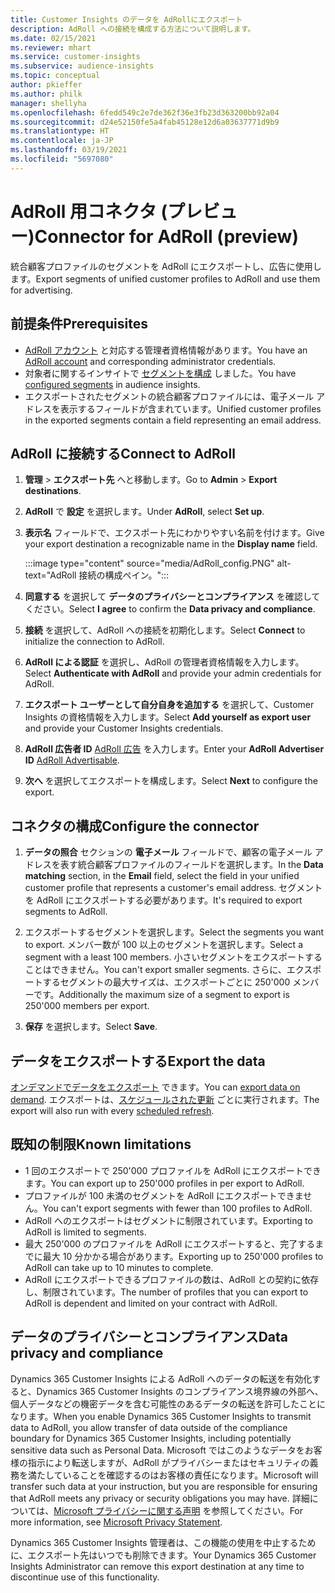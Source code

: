```yaml
---
title: Customer Insights のデータを AdRollにエクスポート
description: AdRoll への接続を構成する方法について説明します。
ms.date: 02/15/2021
ms.reviewer: mhart
ms.service: customer-insights
ms.subservice: audience-insights
ms.topic: conceptual
author: pkieffer
ms.author: philk
manager: shellyha
ms.openlocfilehash: 6fedd549c2e7de362f36e3fb23d363200bb92a04
ms.sourcegitcommit: d24e52150fe5a4fab45128e12d6a03637771d9b9
ms.translationtype: HT
ms.contentlocale: ja-JP
ms.lasthandoff: 03/19/2021
ms.locfileid: "5697080"
---
```

# <a name="connector-for-adroll-preview"></a><span data-ttu-id="3498c-103">AdRoll 用コネクタ (プレビュー)</span><span class="sxs-lookup"><span data-stu-id="3498c-103">Connector for AdRoll (preview)</span></span>

<span data-ttu-id="3498c-104">統合顧客プロファイルのセグメントを AdRoll にエクスポートし、広告に使用します。</span><span class="sxs-lookup"><span data-stu-id="3498c-104">Export segments of unified customer profiles to AdRoll and use them for advertising.</span></span> 

## <a name="prerequisites"></a><span data-ttu-id="3498c-105">前提条件</span><span class="sxs-lookup"><span data-stu-id="3498c-105">Prerequisites</span></span>

-   <span data-ttu-id="3498c-106">[AdRoll アカウント](https://www.adroll.com/) と対応する管理者資格情報があります。</span><span class="sxs-lookup"><span data-stu-id="3498c-106">You have an [AdRoll account](https://www.adroll.com/) and corresponding administrator credentials.</span></span>
-   <span data-ttu-id="3498c-107">対象者に関するインサイトで [セグメントを構成](segments.md) しました。</span><span class="sxs-lookup"><span data-stu-id="3498c-107">You have [configured segments](segments.md) in audience insights.</span></span>
-   <span data-ttu-id="3498c-108">エクスポートされたセグメントの統合顧客プロファイルには、電子メール アドレスを表示するフィールドが含まれています。</span><span class="sxs-lookup"><span data-stu-id="3498c-108">Unified customer profiles in the exported segments contain a field representing an email address.</span></span>

## <a name="connect-to-adroll"></a><span data-ttu-id="3498c-109">AdRoll に接続する</span><span class="sxs-lookup"><span data-stu-id="3498c-109">Connect to AdRoll</span></span>

1. <span data-ttu-id="3498c-110">**管理** > **エクスポート先** へと移動します。</span><span class="sxs-lookup"><span data-stu-id="3498c-110">Go to **Admin** > **Export destinations**.</span></span>

1. <span data-ttu-id="3498c-111">**AdRoll** で **設定** を選択します。</span><span class="sxs-lookup"><span data-stu-id="3498c-111">Under **AdRoll**, select **Set up**.</span></span>

1. <span data-ttu-id="3498c-112">**表示名** フィールドで、エクスポート先にわかりやすい名前を付けます。</span><span class="sxs-lookup"><span data-stu-id="3498c-112">Give your export destination a recognizable name in the **Display name** field.</span></span>

   :::image type="content" source="media/AdRoll_config.PNG" alt-text="AdRoll 接続の構成ペイン。":::

1. <span data-ttu-id="3498c-114">**同意する** を選択して **データのプライバシーとコンプライアンス** を確認してください。</span><span class="sxs-lookup"><span data-stu-id="3498c-114">Select **I agree** to confirm the **Data privacy and compliance**.</span></span>

1. <span data-ttu-id="3498c-115">**接続** を選択して、AdRoll への接続を初期化します。</span><span class="sxs-lookup"><span data-stu-id="3498c-115">Select **Connect** to initialize the connection to AdRoll.</span></span>

1. <span data-ttu-id="3498c-116">**AdRoll による認証** を選択し、AdRoll の管理者資格情報を入力します。</span><span class="sxs-lookup"><span data-stu-id="3498c-116">Select **Authenticate with AdRoll** and provide your admin credentials for AdRoll.</span></span> 

1. <span data-ttu-id="3498c-117">**エクスポート ユーザーとして自分自身を追加する** を選択して、Customer Insights の資格情報を入力します。</span><span class="sxs-lookup"><span data-stu-id="3498c-117">Select **Add yourself as export user** and provide your Customer Insights credentials.</span></span>

1. <span data-ttu-id="3498c-118">**AdRoll 広告者 ID** [AdRoll 広告](https://help.adroll.com/hc/en-us/articles/212011838-Advertiser-Profiles) を入力します。</span><span class="sxs-lookup"><span data-stu-id="3498c-118">Enter your **AdRoll Advertiser ID** [AdRoll Advertisable](https://help.adroll.com/hc/en-us/articles/212011838-Advertiser-Profiles).</span></span>

1. <span data-ttu-id="3498c-119">**次へ** を選択してエクスポートを構成します。</span><span class="sxs-lookup"><span data-stu-id="3498c-119">Select **Next** to configure the export.</span></span>

## <a name="configure-the-connector"></a><span data-ttu-id="3498c-120">コネクタの構成</span><span class="sxs-lookup"><span data-stu-id="3498c-120">Configure the connector</span></span>

1. <span data-ttu-id="3498c-121">**データの照合** セクションの **電子メール** フィールドで、顧客の電子メール アドレスを表す統合顧客プロファイルのフィールドを選択します。</span><span class="sxs-lookup"><span data-stu-id="3498c-121">In the **Data matching** section, in the **Email** field, select the field in your unified customer profile that represents a customer's email address.</span></span> <span data-ttu-id="3498c-122">セグメントを AdRoll にエクスポートする必要があります。</span><span class="sxs-lookup"><span data-stu-id="3498c-122">It's required to export segments to AdRoll.</span></span>

1. <span data-ttu-id="3498c-123">エクスポートするセグメントを選択します。</span><span class="sxs-lookup"><span data-stu-id="3498c-123">Select the segments you want to export.</span></span> <span data-ttu-id="3498c-124">メンバー数が 100 以上のセグメントを選択します。</span><span class="sxs-lookup"><span data-stu-id="3498c-124">Select a segment with a least 100 members.</span></span> <span data-ttu-id="3498c-125">小さいセグメントをエクスポートすることはできません。</span><span class="sxs-lookup"><span data-stu-id="3498c-125">You can't export smaller segments.</span></span> <span data-ttu-id="3498c-126">さらに、エクスポートするセグメントの最大サイズは、エクスポートごとに 250'000 メンバーです。</span><span class="sxs-lookup"><span data-stu-id="3498c-126">Additionally the maximum size of a segment to export is 250'000 members per export.</span></span> 

1. <span data-ttu-id="3498c-127">**保存** を選択します。</span><span class="sxs-lookup"><span data-stu-id="3498c-127">Select **Save**.</span></span>

## <a name="export-the-data"></a><span data-ttu-id="3498c-128">データをエクスポートする</span><span class="sxs-lookup"><span data-stu-id="3498c-128">Export the data</span></span>

<span data-ttu-id="3498c-129">[オンデマンドでデータをエクスポート](export-destinations.md) できます。</span><span class="sxs-lookup"><span data-stu-id="3498c-129">You can [export data on demand](export-destinations.md).</span></span> <span data-ttu-id="3498c-130">エクスポートは、[スケジュールされた更新](system.md#schedule-tab) ごとに実行されます。</span><span class="sxs-lookup"><span data-stu-id="3498c-130">The export will also run with every [scheduled refresh](system.md#schedule-tab).</span></span>

## <a name="known-limitations"></a><span data-ttu-id="3498c-131">既知の制限</span><span class="sxs-lookup"><span data-stu-id="3498c-131">Known limitations</span></span>

- <span data-ttu-id="3498c-132">1 回のエクスポートで 250'000 プロファイルを AdRoll にエクスポートできます。</span><span class="sxs-lookup"><span data-stu-id="3498c-132">You can export up to 250'000 profiles in per export to AdRoll.</span></span>
- <span data-ttu-id="3498c-133">プロファイルが 100 未満のセグメントを AdRoll にエクスポートできません。</span><span class="sxs-lookup"><span data-stu-id="3498c-133">You can't export segments with fewer than 100 profiles to AdRoll.</span></span> 
- <span data-ttu-id="3498c-134">AdRoll へのエクスポートはセグメントに制限されています。</span><span class="sxs-lookup"><span data-stu-id="3498c-134">Exporting to AdRoll is limited to segments.</span></span>
- <span data-ttu-id="3498c-135">最大 250'000 のプロファイルを AdRoll にエクスポートすると、完了するまでに最大 10 分かかる場合があります。</span><span class="sxs-lookup"><span data-stu-id="3498c-135">Exporting up to 250'000 profiles to AdRoll can take up to 10 minutes to complete.</span></span> 
- <span data-ttu-id="3498c-136">AdRoll にエクスポートできるプロファイルの数は、AdRoll との契約に依存し、制限されています。</span><span class="sxs-lookup"><span data-stu-id="3498c-136">The number of profiles that you can export to AdRoll is dependent and limited on your contract with AdRoll.</span></span>

## <a name="data-privacy-and-compliance"></a><span data-ttu-id="3498c-137">データのプライバシーとコンプライアンス</span><span class="sxs-lookup"><span data-stu-id="3498c-137">Data privacy and compliance</span></span>

<span data-ttu-id="3498c-138">Dynamics 365 Customer Insights による AdRoll へのデータの転送を有効化すると、Dynamics 365 Customer Insights のコンプライアンス境界線の外部へ、個人データなどの機密データを含む可能性のあるデータの転送を許可したことになります。</span><span class="sxs-lookup"><span data-stu-id="3498c-138">When you enable Dynamics 365 Customer Insights to transmit data to AdRoll, you allow transfer of data outside of the compliance boundary for Dynamics 365 Customer Insights, including potentially sensitive data such as Personal Data.</span></span> <span data-ttu-id="3498c-139">Microsoft ではこのようなデータをお客様の指示により転送しますが、AdRoll がプライバシーまたはセキュリティの義務を満たしていることを確認するのはお客様の責任になります。</span><span class="sxs-lookup"><span data-stu-id="3498c-139">Microsoft will transfer such data at your instruction, but you are responsible for ensuring that AdRoll meets any privacy or security obligations you may have.</span></span> <span data-ttu-id="3498c-140">詳細については、[Microsoft プライバシーに関する声明](https://go.microsoft.com/fwlink/?linkid=396732) を参照してください。</span><span class="sxs-lookup"><span data-stu-id="3498c-140">For more information, see [Microsoft Privacy Statement](https://go.microsoft.com/fwlink/?linkid=396732).</span></span>

<span data-ttu-id="3498c-141">Dynamics 365 Customer Insights 管理者は、この機能の使用を中止するために、エクスポート先はいつでも削除できます。</span><span class="sxs-lookup"><span data-stu-id="3498c-141">Your Dynamics 365 Customer Insights Administrator can remove this export destination at any time to discontinue use of this functionality.</span></span>
